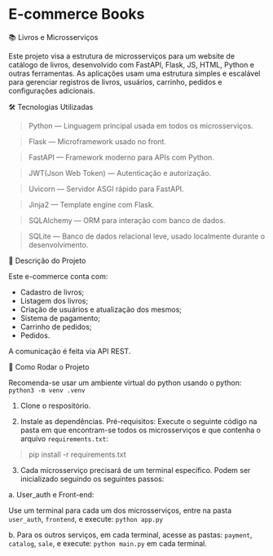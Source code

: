 # E-commerce Books
📚 Livros e Microsserviços

Este projeto visa a estrutura de microsserviços para um website de catálogo de livros, desenvolvido com FastAPI, Flask, JS, HTML, Python e outras ferramentas. As aplicações usam uma estrutura simples e escalável para gerenciar registros de livros, usuários, carrinho, pedidos e configurações adicionais.

🛠️ Tecnologias Utilizadas

> Python — Linguagem principal usada em todos os microsserviços.

> Flask — Microframework usado no front.

> FastAPI — Framework moderno para APIs com Python.

> JWT(Json Web Token) — Autenticação e autorização.

> Uvicorn — Servidor ASGI rápido para FastAPI.

> Jinja2 — Template engine com Flask.

> SQLAlchemy — ORM para interação com banco de dados.

> SQLite — Banco de dados relacional leve, usado localmente durante o desenvolvimento.

📄 Descrição do Projeto

Este e-commerce conta com:
- Cadastro de livros;
- Listagem dos livros;
- Criação de usuários e atualização dos mesmos;
- Sistema de pagamento;
- Carrinho de pedidos;
- Pedidos.

A comunicação é feita via API REST.

🚀 Como Rodar o Projeto

Recomenda-se usar um ambiente virtual do python usando o python: `python3 -m venv .venv`

1. Clone o respositório.

2. Instale as dependências.
  Pré-requisitos:
  Execute o seguinte código na pasta em que encontram-se todos os microsserviços e que contenha o arquivo `requirements.txt`:
> pip install -r requirements.txt

3. Cada microsserviço precisará de um terminal específico. Podem ser inicializado seguindo os seguintes passos:

  a. User_auth e Front-end:

   Use um terminal para cada um dos microsserviços, entre na pasta `user_auth`, `frontend`, e execute: `python app.py`
   
  b. Para os outros serviços, em cada terminal, acesse as pastas: `payment`, `catalog`, `sale`, e execute: `python main.py` em cada terminal.

